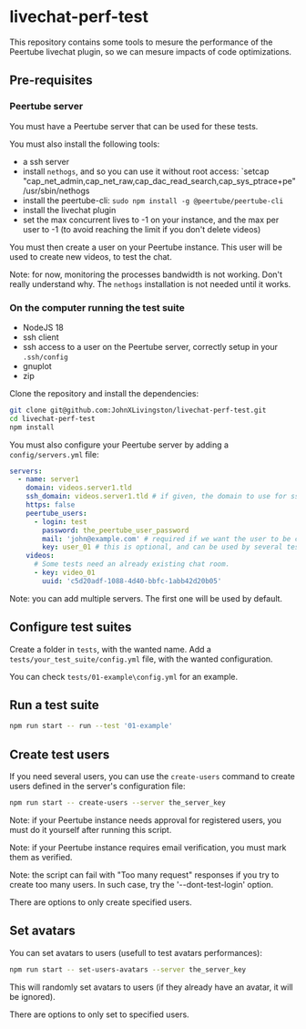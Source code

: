 # livechat-perf-test

This repository contains some tools to mesure the performance of the Peertube livechat plugin,
so we can mesure impacts of code optimizations.

## Pre-requisites

### Peertube server

You must have a Peertube server that can be used for these tests.

You must also install the following tools:

* a ssh server
* install `nethogs`, and so you can use it without root access: `setcap "cap_net_admin,cap_net_raw,cap_dac_read_search,cap_sys_ptrace+pe" /usr/sbin/nethogs
* install the peertube-cli: `sudo npm install -g @peertube/peertube-cli`
* install the livechat plugin
* set the max concurrent lives to -1 on your instance, and the max per user to -1 (to avoid reaching the limit if you don't delete videos)

You must then create a user on your Peertube instance. This user will be used to create new videos, to test the chat.

Note: for now, monitoring the processes bandwidth is not working. Don't really understand why. The `nethogs` installation is not needed until it works.

### On the computer running the test suite

* NodeJS 18
* ssh client
* ssh access to a user on the Peertube server, correctly setup in your `.ssh/config`
* gnuplot
* zip

Clone the repository and install the dependencies:

```bash
git clone git@github.com:JohnXLivingston/livechat-perf-test.git
cd livechat-perf-test
npm install
```

You must also configure your Peertube server by adding a `config/servers.yml` file:

```yaml
servers:
  - name: server1
    domain: videos.server1.tld
    ssh_domain: videos.server1.tld # if given, the domain to use for ssh. If not given, will use domain.
    https: false
    peertube_users:
      - login: test
        password: the_peertube_user_password
        mail: 'john@example.com' # required if we want the user to be created using the 'create-users' command
        key: user_01 # this is optional, and can be used by several tests to find the correct user credentials.
    videos:
      # Some tests need an already existing chat room.
      - key: video_01
        uuid: 'c5d20adf-1088-4d40-bbfc-1abb42d20b05'
```

Note: you can add multiple servers. The first one will be used by default.

## Configure test suites

Create a folder in `tests`, with the wanted name.
Add a `tests/your_test_suite/config.yml` file, with the wanted configuration.

You can check `tests/01-example\config.yml` for an example.

## Run a test suite

```bash
npm run start -- run --test '01-example'
```

## Create test users

If you need several users, you can use the `create-users` command to create users defined in the server's configuration file:

```bash
npm run start -- create-users --server the_server_key
```

Note: if your Peertube instance needs approval for registered users, you must do it yourself after running this script.

Note: if your Peertube instance requires email verification, you must mark them as verified.

Note: the script can fail with "Too many request" responses if you try to create too many users.
In such case, try the '--dont-test-login' option.

There are options to only create specified users.

## Set avatars

You can set avatars to users (usefull to test avatars performances):

```bash
npm run start -- set-users-avatars --server the_server_key
```

This will randomly set avatars to users (if they already have an avatar, it will be ignored).

There are options to only set to specified users.
